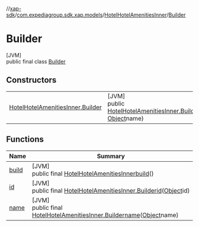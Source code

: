 //[xap-sdk](../../../../index.md)/[com.expediagroup.sdk.xap.models](../../index.md)/[HotelHotelAmenitiesInner](../index.md)/[Builder](index.md)

# Builder

[JVM]\
public final class [Builder](index.md)

## Constructors

| | |
|---|---|
| [HotelHotelAmenitiesInner.Builder](-hotel-hotel-amenities-inner.-builder.md) | [JVM]<br>public [HotelHotelAmenitiesInner.Builder](index.md)[HotelHotelAmenitiesInner.Builder](-hotel-hotel-amenities-inner.-builder.md)([Object](https://docs.oracle.com/javase/8/docs/api/java/lang/Object.html)id, [Object](https://docs.oracle.com/javase/8/docs/api/java/lang/Object.html)name) |

## Functions

| Name | Summary |
|---|---|
| [build](build.md) | [JVM]<br>public final [HotelHotelAmenitiesInner](../index.md)[build](build.md)() |
| [id](id.md) | [JVM]<br>public final [HotelHotelAmenitiesInner.Builder](index.md)[id](id.md)([Object](https://docs.oracle.com/javase/8/docs/api/java/lang/Object.html)id) |
| [name](name.md) | [JVM]<br>public final [HotelHotelAmenitiesInner.Builder](index.md)[name](name.md)([Object](https://docs.oracle.com/javase/8/docs/api/java/lang/Object.html)name) |
